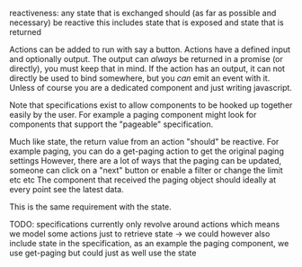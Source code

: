 reactiveness:
any state that is exchanged should (as far as possible and necessary) be reactive
this includes state that is exposed and state that is returned


Actions can be added to run with say a button.
Actions have a defined input and optionally output.
The output can _always_ be returned in a promise (or directly), you must keep that in mind.
If the action has an output, it can not directly be used to bind somewhere, but you _can_ emit an event with it.
Unless of course you are a dedicated component and just writing javascript.

Note that specifications exist to allow components to be hooked up together easily by the user.
For example a paging component might look for components that support the "pageable" specification.

Much like state, the return value from an action "should" be reactive.
For example paging, you can do a get-paging action to get the original paging settings
However, there are a lot of ways that the paging can be updated, someone can click on a "next" button or enable a filter or change the limit etc etc
The component that received the paging object should ideally at every point see the latest data.

This is the same requirement with the state.

TODO:
specifications currently only revolve around actions which means we model some actions just to retrieve state
-> we could however also include state in the specification, as an example the paging component, we use get-paging but could just as well use the state